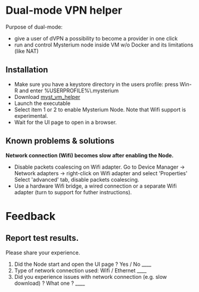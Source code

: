 # Dual-mode VPN helper

Purpose of dual-mode:
- give a user of dVPN a possibility to become a provider in one click
- run and control Mysterium node inside VM w/o Docker and its limitations (like NAT)


## Installation
* Make sure you have a keystore directory in the users profile: press Win-R and enter %USERPROFILE%\\.mysterium
* Download [myst_vm_helper](http://https://github.com/mysteriumnetwork/hyperv-myst-provision/releases/download/latest/myst-vm-helper.exe)
* Launch the executable
* Select item 1 or 2 to enable Mysterium Node.
   Note that Wifi support is experimental.
* Wait for the UI page to open in a browser.

## Known problems & solutions
**Network connection (Wifi) becomes slow after enabling the Node.**
* Disable packets coalescing on Wifi adapter. Go to Device Manager -> Network adapters -> right-click on Wifi adapter and select 'Properties'
Select 'advanced' tab, disable packets coalescing.
* Use a hardware Wifi bridge, a wired connection or a separate Wifi adapter (turn to support for futher instructions).
 
# Feedback
## Report test results.
Please share your experience.

1. Did the Node start and open the UI page ? Yes / No ____
2. Type of network connection used: Wifi / Ethernet ____
3. Did you experience issues with network connection (e.g. slow download) ? What one ? ____
